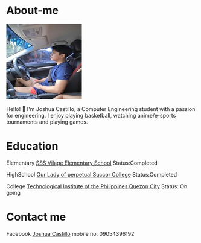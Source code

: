# About-me
![](https://github.com/qjlcastillo/About-me.github.io/blob/main/resized_image.jpg)

Hello! 👋 I'm Joshua Castillo, a Computer Engineering student with a passion for engineering. I enjoy playing basketball, watching anime/e-sports tournaments and playing games.

# Education
Elementary [SSS Vilage Elementary School](https://www.facebook.com/people/SSS-Village-Elementary-School/100057256637747/) Status:Completed

HighSchool [Our Lady of perpetual Succor College](https://www.olopsc.edu.ph/) Status:Completed

College [Technological Institute of the Philippines Quezon City](https://www.tip.edu.ph/) Status: On going

# Contact me
Facebook [Joshua Castillo](https://www.facebook.com/joshua.castillo.33234)
mobile no. 09054396192
